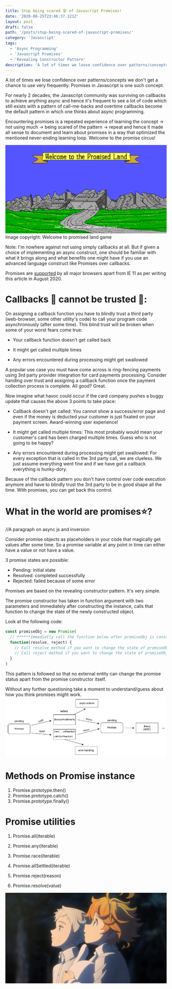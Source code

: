 ```yaml
---
title: Stop being scared 😵 of Javascript Promises!
date: '2020-08-25T23:46:37.121Z'
layout: post
draft: false
path: '/posts/stop-being-scared-of-javascript-promises/'
category: 'Javascript'
tags:
  - 'Async Programming'
  - 'Javascript Promises'
  - 'Revealing Constructor Pattern'
description: 'A lot of times we loose confidence over patterns/concepts we dont get a chance to use very frequently. Javascript promises is one such concept. For nearly 2 decades the Javascript community was surviving on callbacks to achieve anything async and hence a lot of abstractions in libraries/most code developers write, in one way or the other still exist with patterns of call-me-backs.'
---
```


A lot of times we lose confidence over patterns/concepts we don't get a chance to use very frequently. Promises in Javascript is one such concept.

For nearly 2 decades, the Javascript community was surviving on callbacks to achieve anything async and hence it's frequent to see a lot of code which still exists with a pattern of call-me-backs and overtime callbacks become the default pattern in which one thinks about async programming.

Encountering promises is a repeated experience of learning the concept -> not using much -> being scared of the pattern -> repeat and hence it made all sense to document and learn about promises in a way that optimized the mentioned never-ending learning loop. Welcome to the promise circus!

![Journey to the promised land game image](./journey-to-the-promised-land-game.png)
Image copyright: Welcome to promised land game

Note:
I'm nowhere against not using simply callbacks at all. But if given a choice of implementing an async construct, one should be familiar with what it brings along and what benefits one might have if you use an advanced language construct like Promises over callbacks.

Promises are [supported](https://caniuse.com/#feat=promises) by all major browsers apart from IE 11 as per writing this article in August 2020.

# Callbacks 💩 cannot be trusted 🙅:

On assigning a callback function you have to blindly trust a third party (web-browser, some other utility's code) to call your program code asynchronously (after some time). This blind trust will be broken when some of your worst fears come true:

- Your callback function doesn't get called back

- It might get called multiple times

- Any errors encountered during processing might get swallowed

A popular use case you must have come across is ring-fencing payments using 3rd party provider integration for card payments processing. Consider handing over trust and assigning a callback function once the payment collection process is complete. All good? Great.

Now imagine what havoc could occur if the card company pushes a buggy update that causes the above 3 points to take place:

- Callback doesn't get called: You cannot show a success/error page and even if the money is deducted your customer is just fixated on your payment screen. Award-winning user experience!

- It might get called multiple times: This most probably would mean your customer's card has been charged multiple times. Guess who is not going to be happy?

- Any errors encountered during processing might get swallowed: For every exception that is called in the 3rd party call, we are clueless. We just assume everything went fine and if we have got a callback everything is hunky-dory.

Because of the callback pattern you don't have control over code execution anymore and have to blindly trust the 3rd party to be in good shape all the time. With promises, you can get back this control.

# What in the world are promises⭐?

//A paragraph on async js and inversion

Consider promise objects as placeholders in your code that magically get values after some time. So a promise variable at any point in time can either have a value or not have a value.

3 promise states are possible:

- Pending: initial state
- Resolved: completed successfully
- Rejected: failed because of some error

Promises are based on the revealing constructor pattern. It's very simple.

The promise constructor has taken in function argument with two parameters and immediately after constructing the instance, calls that function to change the state of the newly constructed object.

Look at the following code:

```js
const promiseObj = new Promise(
  // ******Immedietly call the function below after promiseObj is constructed*******
  function(resolve, reject) {
    // Call resolve method if you want to change the state of promiseObj to resolved
    // Call reject method if you want to change the state of promiseObj to rejected
  }
)
```

This pattern is followed so that no external entity can change the promise status apart from the promise constructor itself.

Without any further questioning take a moment to understand/guess about how you think promises might work.
![A diagram from Mozilla development network explaining promises](./promises.png)

# Methods on Promise instance

1. Promise.prototype.then()
2. Promise.prototype.catch()
3. Promise.prototype.finally()

# Promise utilities

1. Promise.all(iterable)
2. Promise.any(iterable)
3. Promise.race(iterable)
4. Promise.allSettled(iterable)

5. Promise.reject(reason)
6. Promise.resolve(value)

![A diagram with expressions of relief from anime characters](./not-scared.jpg)
